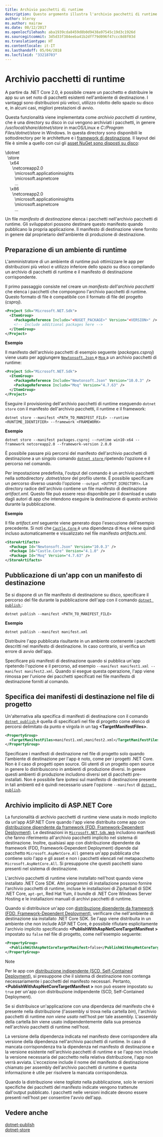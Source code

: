 ```yaml
---
title: Archivio pacchetti di runtime
description: Questo argomento illustra l'archivio pacchetti di runtime e i manifesti di destinazione usati da .NET Core.
author: bleroy
ms.author: mairaw
ms.date: 08/12/2017
ms.openlocfilehash: aba1939cda8459d8b0d9438a97545c19d3c1926d
ms.sourcegitcommit: 3d5d33f384eeba41b2dff79d096f47ccc8d8f03d
ms.translationtype: HT
ms.contentlocale: it-IT
ms.lasthandoff: 05/04/2018
ms.locfileid: "33218703"
---
```

# <a name="runtime-package-store"></a>Archivio pacchetti di runtime

A partire da .NET Core 2.0, è possibile creare un pacchetto e distribuire le app su un set noto di pacchetti esistenti nell'ambiente di destinazione. I vantaggi sono distribuzioni più veloci, utilizzo ridotto dello spazio su disco e, in alcuni casi, migliori prestazioni di avvio.

Questa funzionalità viene implementata come *archivio pacchetti di runtime*, che è una directory su disco in cui vengono archiviati i pacchetti, in genere */usr/local/share/dotnet/store* in macOS/Linux e *C:/Program Files/dotnet/store* in Windows. In questa directory sono disponibili le sottodirectory per le architetture e i [framework di destinazione](../../standard/frameworks.md). Il layout dei file è simile a quello con cui gli [asset NuGet sono disposti su disco](/nuget/create-packages/supporting-multiple-target-frameworks#framework-version-folder-structure):

\dotnet   
&nbsp;&nbsp;\store   
&nbsp;&nbsp;&nbsp;&nbsp;\x64   
&nbsp;&nbsp;&nbsp;&nbsp;&nbsp;&nbsp;\netcoreapp2.0   
&nbsp;&nbsp;&nbsp;&nbsp;&nbsp;&nbsp;&nbsp;&nbsp;\microsoft.applicationinsights   
&nbsp;&nbsp;&nbsp;&nbsp;&nbsp;&nbsp;&nbsp;&nbsp;\microsoft.aspnetcore   
&nbsp;&nbsp;&nbsp;&nbsp;&nbsp;&nbsp;&nbsp;&nbsp;...   
&nbsp;&nbsp;&nbsp;&nbsp;\x86   
&nbsp;&nbsp;&nbsp;&nbsp;&nbsp;&nbsp;\netcoreapp2.0   
&nbsp;&nbsp;&nbsp;&nbsp;&nbsp;&nbsp;&nbsp;&nbsp;\microsoft.applicationinsights   
&nbsp;&nbsp;&nbsp;&nbsp;&nbsp;&nbsp;&nbsp;&nbsp;\microsoft.aspnetcore   
&nbsp;&nbsp;&nbsp;&nbsp;&nbsp;&nbsp;&nbsp;&nbsp;...   

Un file *manifesto di destinazione* elenca i pacchetti nell'archivio pacchetti di runtime. Gli sviluppatori possono destinare questo manifesto quando pubblicano la propria applicazione. Il manifesto di destinazione viene fornito in genere dal proprietario dell'ambiente di produzione di destinazione.

## <a name="preparing-a-runtime-environment"></a>Preparazione di un ambiente di runtime

L'amministratore di un ambiente di runtime può ottimizzare le app per distribuzioni più veloci e utilizzo inferiore dello spazio su disco compilando un archivio di pacchetti di runtime e il manifesto di destinazione corrispondente.

Il primo passaggio consiste nel creare un *manifesto dell'archivio pacchetti* che elenca i pacchetti che compongono l'archivio pacchetti di runtime. Questo formato di file è compatibile con il formato di file del progetto (*csproj*).

```xml
<Project Sdk="Microsoft.NET.Sdk">
  <ItemGroup>
    <PackageReference Include="<NUGET_PACKAGE>" Version="<VERSION>" />
    <!-- Include additional packages here -->
  </ItemGroup>
</Project>
```

**Esempio**

Il manifesto dell'archivio pacchetti di esempio seguente (*packages.csproj*) viene usato per aggiungere [ `Newtonsoft.Json` ](https://www.nuget.org/packages/Newtonsoft.Json/) e [ `Moq` ](https://www.nuget.org/packages/moq/) a un archivio pacchetti di runtime:

```xml
<Project Sdk="Microsoft.NET.Sdk">
  <ItemGroup>
    <PackageReference Include="Newtonsoft.Json" Version="10.0.3" />
    <PackageReference Include="Moq" Version="4.7.63" />
  </ItemGroup>
</Project>
```

Eseguire il provisioning dell'archivio pacchetti di runtime eseguendo `dotnet store` con il manifesto dell'archivio pacchetti, il runtime e il framework:

```console
dotnet store --manifest <PATH_TO_MANIFEST_FILE> --runtime <RUNTIME_IDENTIFIER> --framework <FRAMEWORK>
```

**Esempio**

```console
dotnet store --manifest packages.csproj --runtime win10-x64 --framework netcoreapp2.0 --framework-version 2.0.0
```

È possibile passare più percorsi del manifesto dell'archivio pacchetti di destinazione a un singolo comando [ `dotnet store` ](../tools/dotnet-store.md) ripetendo l'opzione e il percorso nel comando.

Per impostazione predefinita, l'output del comando è un archivio pacchetti nella sottodirectory *.dotnet/store* del profilo utente. È possibile specificare un percorso diverso usando l'opzione `--output <OUTPUT_DIRECTORY>`. La directory radice dell'archivio contiene un file manifesto di destinazione *artifact.xml*. Questo file può essere reso disponibile per il download e usato dagli autori di app che intendono eseguire la destinazione di questo archivio durante la pubblicazione.

**Esempio**

Il file *artifact.xml* seguente viene generato dopo l'esecuzione dell'esempio precedente. Si noti che [ `Castle.Core` ](https://www.nuget.org/packages/Castle.Core/) è una dipendenza di `Moq` e viene quindi incluso automaticamente e visualizzato nel file manifesto *artifacts.xml*.

```xml
<StoreArtifacts>
  <Package Id="Newtonsoft.Json" Version="10.0.3" />
  <Package Id="Castle.Core" Version="4.1.0" />
  <Package Id="Moq" Version="4.7.63" />
</StoreArtifacts>
```

## <a name="publishing-an-app-against-a-target-manifest"></a>Pubblicazione di un'app con un manifesto di destinazione

Se si dispone di un file manifesto di destinazione su disco, specificare il percorso del file durante la pubblicazione dell'app con il comando [ `dotnet publish` ](../tools/dotnet-publish.md):

```console
dotnet publish --manifest <PATH_TO_MANIFEST_FILE>
```

**Esempio**

```console
dotnet publish --manifest manifest.xml
```

Distribuire l'app pubblicata risultante in un ambiente contenente i pacchetti descritti nel manifesto di destinazione. In caso contrario, si verifica un errore di avvio dell'app.

Specificare più manifesti di destinazione quando si pubblica un'app ripetendo l'opzione e il percorso, ad esempio `--manifest manifest1.xml --manifest manifest2.xml`. Quando si esegue questa operazione, l'app viene rimossa per l'unione dei pacchetti specificati nei file manifesto di destinazione forniti al comando.

## <a name="specifying-target-manifests-in-the-project-file"></a>Specifica dei manifesti di destinazione nel file di progetto

Un'alternativa alla specifica di manifesti di destinazione con il comando [ `dotnet publish` ](../tools/dotnet-publish.md) è quella di specificarli nel file di progetto come elenco di percorsi delimitato da punto e virgola in un tag  **\<TargetManifestFiles>**.

```xml
<PropertyGroup>
  <TargetManifestFiles>manifest1.xml;manifest2.xml</TargetManifestFiles>
</PropertyGroup>
```

Specificare i manifesti di destinazione nel file di progetto solo quando l'ambiente di destinazione per l'app è noto, come per i progetti .NET Core. Non è il caso di progetti open source. Gli utenti di un progetto open source in genere lo distribuiscono in ambienti di produzione diversi. In genere questi ambienti di produzione includono diversi set di pacchetti pre-installati. Non è possibile fare ipotesi sul manifesto di destinazione presente in tali ambienti ed è quindi necessario usare l'opzione `--manifest` di [`dotnet publish`](../tools/dotnet-publish.md).

## <a name="aspnet-core-implicit-store"></a>Archivio implicito di ASP.NET Core

La funzionalità di archivio pacchetti di runtime viene usata in modo implicito da un'app ASP.NET Core quando l'app viene distribuita come app con [distribuzione dipendente da framework (FDD, Framework-Dependent Deployment)](index.md#framework-dependent-deployments-fdd). Le destinazioni in [ `Microsoft.NET.Sdk.Web`](https://github.com/aspnet/websdk) includono manifesti che fanno riferimento all'archivio pacchetti implicito nel sistema di destinazione. Inoltre, qualsiasi app con distribuzione dipendente da framework (FDD, Framework-Dependent Deployment) dipende dal pacchetto `Microsoft.AspNetCore.All` genera un'app pubblicata che contiene solo l'app e gli asset e non i pacchetti elencati nel metapacchetto `Microsoft.AspNetCore.All`. Si presuppone che questi pacchetti siano presenti nel sistema di destinazione.

L'archivio pacchetti di runtime viene installato nell'host quando viene installato .NET Core SDK. Altri programmi di installazione possono fornire l'archivio pacchetti di runtime, incluse le installazioni di Zip/tarball di SDK .NET Core, `apt-get`, Red Hat Yum, il bundle di .NET Core Windows Server Hosting e le installazioni manuali di archivi pacchetti di runtime.

Quando si distribuisce un'app con [distribuzione dipendente da framework (FDD, Framework-Dependent Deployment)](index.md#framework-dependent-deployments-fdd), verificare che nell'ambiente di destinazione sia installato .NET Core SDK. Se l'app viene distribuita in un ambiente che non include ASP.NET Core, è possibile rifiutare esplicitamente l'archivio implicito specificando **\<PublishWithAspNetCoreTargetManifest >** impostato su `false` nel file di progetto, come nell'esempio seguente:

```xml
<PropertyGroup>
  <PublishWithAspNetCoreTargetManifest>false</PublishWithAspNetCoreTargetManifest>
</PropertyGroup>
```

> [!NOTE] 
> Per le app con [distribuzione indipendente (SCD, Self-Contained Deployment)](index.md#self-contained-deployments-scd), si presuppone che il sistema di destinazione non contenga necessariamente i pacchetti del manifesto necessari. Pertanto,  **\<PublishWithAspNetCoreTargetManifest >** non può essere impostato su `true` per un'app con distribuzione indipendente (SCD, Self-Contained Deployment).

Se si distribuisce un'applicazione con una dipendenza del manifesto che è presente nella distribuzione (l'assembly si trova nella cartella *bin*), l'archivio pacchetti di runtime *non viene usato* nell'host per tale assembly. L'assembly della cartella *bin* viene usato indipendentemente dalla sua presenza nell'archivio pacchetti di runtime nell'host.

La versione della dipendenza indicata nel manifesto deve corrispondere alla versione della dipendenza nell'archivio pacchetti di runtime. In caso di mancata corrispondenza tra la dipendenza nel manifesto di destinazione e la versione esistente nell'archivio pacchetti di runtime e se l'app non include la versione necessaria del pacchetto nella relativa distribuzione, l'app non verrà avviata. L'eccezione include il nome del manifesto di destinazione chiamato per assembly dell'archivio pacchetti di runtime e questa informazione è utile per risolvere la mancata corrispondenza.

Quando la distribuzione viene *tagliata* nella pubblicazione, solo le versioni specifiche dei pacchetti del manifesto indicate vengono trattenute dall'output pubblicato. I pacchetti nelle versioni indicate devono essere presenti nell'host per consentire l'avvio dell'app.

## <a name="see-also"></a>Vedere anche
 [dotnet-publish](../tools/dotnet-publish.md)  
 [dotnet-store](../tools/dotnet-store.md)  
